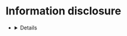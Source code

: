 # Information disclosure

* <details>


    
    # 🛡️ Information Disclosure (الإفصاح عن المعلومات)
    
    ## 🎯 ما هو Information Disclosure؟
    
    **Information Disclosure** أو "الإفصاح عن المعلومات" هو نوع من الثغرات الأمنية، يحدث عندما يقوم تطبيق أو نظام بكشف معلومات **حساسة** أو **غير مخصصة للمستخدم**. هذه المعلومات قد تكون مفيدة جدًا للمهاجم لتنفيذ هجوم متقدم، مثل:
    
    - كلمات مرور أو رموز API
    - أسماء مستخدمين
    - مسارات ملفات داخلية (`/etc/passwd`, `C:\Users\Admin\Desktop`)
    - إعدادات الخادم أو الكود البرمجي
    - إصدارات النظام أو البرامج
    - رسائل خطأ تفصيلية
    - قواعد بيانات أو معلومات عن الجداول
    - مفاتيح تشفير
    
    ---
    
    ## 🧠 أمثلة عملية
    
    ### 1. رسائل الخطأ المفصلة (Verbose Errors)
    
    ```php
    Warning: mysqli_connect(): (HY000/1045): Access denied for user 'root'@'localhost' (using password: YES)
    ```
    
    ⬅️ هذا المثال يُظهر اسم المستخدم في قاعدة البيانات.
    
    ### 2. عرض ملفات غير مخصصة (Directory Listing)
    
    زيارة الرابط:
    ```
    https://example.com/uploads/
    ```
    
    ⬅️ هذا يسمح برؤية ملفات غير مصرح بها.
    
    ### 3. ملف robots.txt فيه أسرار
    
    ```txt
    User-agent: *
    Disallow: /admin
    Disallow: /backup.zip
    ```
    
    ⬅️ قد يكشف هذا الملف عن ملفات مهمة مثل نسخة احتياطية.
    
    ### 4. الاستجابة تحتوي على بيانات حساسة
    
    ```json
    {
      "username": "admin",
      "password": "supersecret123"
    }
    ```
    
    ⬅️ تسريب مباشر لكلمات المرور.
    
    ---
    
    ## 🛡️ كيف تمنع Information Disclosure؟
    
    - ✅ عدم عرض رسائل خطأ مفصلة في بيئة الإنتاج
    - ✅ استخدام ملفات `.gitignore` و `.htaccess` بشكل صحيح
    - ✅ التأكد من صلاحيات الوصول للملفات
    - ✅ إخفاء رؤوس HTTP التي تكشف إصدار الخادم
    - ✅ فحص الكود لتسريبات مثل مفاتيح API أو كلمات مرور
    
    ---
    
    ## 🧪 أدوات للمساعدة
    
    - **Burp Suite** (لتحليل الردود والكشف عن معلومات حساسة)
    - **Dirb / Dirbuster** (للكشف عن ملفات أو مسارات غير محمية)
    - **Wappalyzer** (لكشف التقنيات المُستخدمة في الموقع)
    - **Nikto** (لكشف إعدادات خاطئة قد تؤدي للتسريب)
    

    
  </details>
